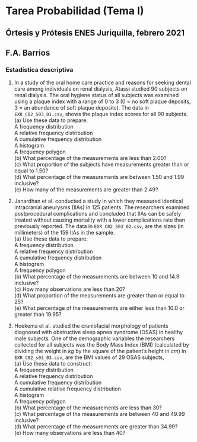 # Tarea Probabilidad (Tema I)  
## Órtesis y Prótesis ENES Juriquilla, febrero 2021  
## F.A. Barrios  
### Estadística descriptiva  

1. In a study of the oral home care practice and reasons for seeking dental care among individuals on renal dialysis,
Atassi studied 90 subjects on renal dialysis. The oral hygiene status of all subjects was examined using a plaque index 
with a range of 0 to 3 (0 = no soft plaque deposits, 3 = an abundance of soft plaque deposits). The data in `EXR_C02_S03_01.csv`,
shows the plaque index scores for all 90 subjects.  
(a) Use these data to prepare:  
	A frequency distribution  
	A relative frequency distribution  
	A cumulative frequency distribution  
	A histogram  
	A frequency polygon  
(b) What percentage of the measurements are less than 2.00?  
(c) What proportion of the subjects have measurements greater than or equal to 1.50?  
(d) What percentage of the measurements are between 1.50 and 1.99 inclusive?  
(e) How many of the measurements are greater than 2.49?  

2. Janardhan et al. conducted a study in which they measured identical intracranial aneurysms (IIAs) in 125 patients. The 
researchers examined postprocedural complications and concluded that IIAs can be safely treated without causing mortality 
with a lower complications rate than previously reported.  The data in `EXR_C02_S03_02.csv`, are the sizes (in millimeters) 
of the 159 IIAs in the sample.  
(a) Use these data to prepare:  
	A frequency distribution  
	A relative frequency distribution  
	A cumulative frequency distribution  
	A histogram  
	A frequency polygon  
(b) What percentage of the measurements are between 10 and 14.9 inclusive?  
(c) How many observations are less than 20?  
(d) What proportion of the measurements are greater than or equal to 25?  
(e) What percentage of the measurements are either less than 10.0 or greater than 19.95?  

3. Hoekema et al. studied the craniofacial morphology of patients diagnosed with obstructive sleep apnea syndrome (OSAS) in 
healthy male subjects. One of the demographic variables the researchers collected for all subjects was the Body Mass Index (BMI)
(calculated by dividing the weight in *kg* by the square of the patient’s height in *cm*) in `EXR_C02_s03_03.csv`, are the BMI 
values of 29 OSAS subjects,  
(a) Use these data to construct:  
	A frequency distribution  
	A relative frequency distribution  
	A cumulative frequency distribution  
	A cumulative relative frequency distribution  
	A histogram  
	A frequency polygon  
(b) What percentage of the measurements are less than 30?  
(c) What percentage of the measurements are between 40 and 49.99 inclusive?  
(d) What percentage of the measurements are greater than 34.99?  
(e) How many observations are less than 40?  

